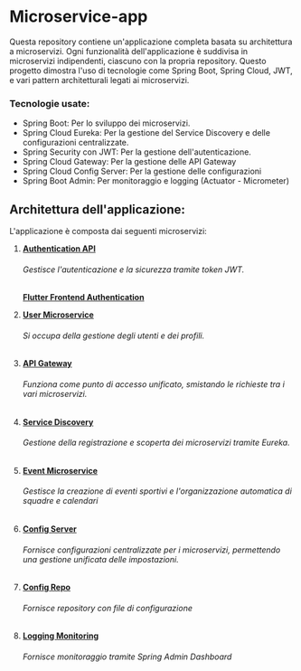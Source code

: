 # Microservice-app
Questa repository contiene un'applicazione completa basata su architettura a microservizi. Ogni funzionalità dell'applicazione è suddivisa in microservizi indipendenti, ciascuno con la propria repository. 
Questo progetto dimostra l'uso di tecnologie come Spring Boot, Spring Cloud, JWT, e vari pattern architetturali legati ai microservizi.
### Tecnologie usate:
- Spring Boot: Per lo sviluppo dei microservizi.
- Spring Cloud Eureka: Per la gestione del Service Discovery e delle configurazioni centralizzate.
- Spring Security con JWT: Per la gestione dell'autenticazione.
- Spring Cloud Gateway: Per la gestione delle API Gateway
- Spring Cloud Config Server: Per la gestione delle configurazioni
- Spring Boot Admin: Per monitoraggio e logging (Actuator - Micrometer)
  
## Architettura dell'applicazione:
L'applicazione è composta dai seguenti microservizi:

1. [**Authentication API**](https://github.com/V-Merola/authentication-api)
   ###### Gestisce l'autenticazione e la sicurezza tramite token JWT.
   [**Flutter Frontend Authentication**](https://github.com/V-Merola/authentication-api-frontendF)
   
3. [**User Microservice**](https://github.com/V-Merola/user-ms)
   ###### Si occupa della gestione degli utenti e dei profili.
   
4. [**API Gateway**](https://github.com/V-Merola/api-gateway)
   ###### Funziona come punto di accesso unificato, smistando le richieste tra i vari microservizi.

5. [**Service Discovery**](https://github.com/V-Merola/discovery-ms)
   ###### Gestione della registrazione e scoperta dei microservizi tramite Eureka.

6. [**Event Microservice**](https://github.com/V-Merola/event-ms)
   ###### Gestisce la creazione di eventi sportivi e l'organizzazione automatica di squadre e calendari

7. [**Config Server**](https://github.com/V-Merola/ConfigServer)
   ###### Fornisce configurazioni centralizzate per i microservizi, permettendo una gestione unificata delle impostazioni.

8. [**Config Repo**](https://github.com/V-Merola/config-repo)
   ###### Fornisce repository con file di configurazione

9. [**Logging Monitoring**](https://github.com/V-Merola/logging-monitoring-ms)
   ###### Fornisce monitoraggio tramite Spring Admin Dashboard

